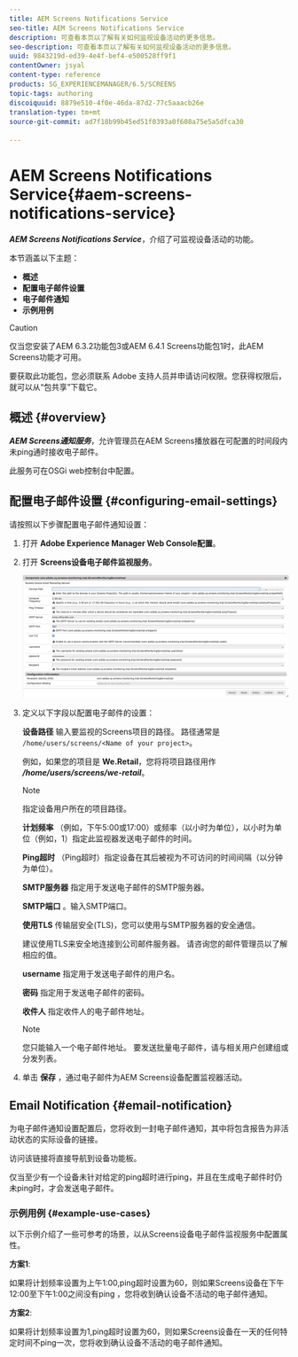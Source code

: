 ```yaml
---
title: AEM Screens Notifications Service
seo-title: AEM Screens Notifications Service
description: 可查看本页以了解有关如何监视设备活动的更多信息。
seo-description: 可查看本页以了解有关如何监视设备活动的更多信息。
uuid: 9843219d-ed39-4e4f-bef4-e500528ff9f1
contentOwner: jsyal
content-type: reference
products: SG_EXPERIENCEMANAGER/6.5/SCREENS
topic-tags: authoring
discoiquuid: 8879e510-4f0e-46da-87d2-77c5aaacb26e
translation-type: tm+mt
source-git-commit: ad7f18b99b45ed51f0393a0f608a75e5a5dfca30

---
```



# AEM Screens Notifications Service{#aem-screens-notifications-service}

<!--removed from metadata: admitteddomains: @adobe.com;@caesars.com-->

***AEM Screens Notifications Service***，介绍了可监视设备活动的功能。

本节涵盖以下主题：

* **概述**
* **配置电子邮件设置**
* **电子邮件通知**
* **示例用例**

>[!CAUTION]
>
>仅当您安装了AEM 6.3.2功能包3或AEM 6.4.1 Screens功能包1时，此AEM Screens功能才可用。
>
>要获取此功能包，您必须联系 Adobe 支持人员并申请访问权限。您获得权限后，就可以从“包共享”下载它。

## 概述 {#overview}

***AEM Screens通知服务***，允许管理员在AEM Screens播放器在可配置的时间段内未ping通时接收电子邮件。

此服务可在OSGi web控制台中配置。

## 配置电子邮件设置 {#configuring-email-settings}

请按照以下步骤配置电子邮件通知设置：

1. 打开 **Adobe Experience Manager Web Console配置**。
1. 打开 **Screens设备电子邮件监视服务**。

   ![screen_shot_2018-04-26at44602pm](assets/screen_shot_2018-04-26at44602pm.png)

1. 定义以下字段以配置电子邮件的设置：

   **设备路径** 输入要监视的Screens项目的路径。 路径通常是 `/home/users/screens/<Name of your project>`。

   例如，如果您的项目是 **We.Retail**，您将将项目路径用作 ***/home/users/screens/we-retail***。

   >[!NOTE]
   >
   >指定设备用户所在的项目路径。

   **计划频率** （例如，下午5:00或17:00）或频率（以小时为单位），以小时为单位（例如，1）指定此监视器发送电子邮件的时间。

   **Ping超时** （Ping超时）指定设备在其后被视为不可访问的时间间隔（以分钟为单位）。

   **SMTP服务器** 指定用于发送电子邮件的SMTP服务器。

   **SMTP端口** 。输入SMTP端口。

   **使用TLS** 传输层安全(TLS)，您可以使用与SMTP服务器的安全通信。

   建议使用TLS来安全地连接到公司邮件服务器。 请咨询您的邮件管理员以了解相应的值。

   **username** 指定用于发送电子邮件的用户名。

   **密码** 指定用于发送电子邮件的密码。

   **收件人** 指定收件人的电子邮件地址。

   >[!NOTE]
   >
   >您只能输入一个电子邮件地址。 要发送批量电子邮件，请与相关用户创建组或分发列表。

1. 单击 **保存** ，通过电子邮件为AEM Screens设备配置监视器活动。

## Email Notification {#email-notification}

为电子邮件通知设置配置后，您将收到一封电子邮件通知，其中将包含报告为非活动状态的实际设备的链接。

访问该链接将直接导航到设备功能板。

仅当至少有一个设备未针对给定的ping超时进行ping，并且在生成电子邮件时仍未ping时，才会发送电子邮件。

### 示例用例 {#example-use-cases}

以下示例介绍了一些可参考的场景，以从Screens设备电子邮件监视服务中配置属性。

**方案1**:

如果将计划频率设置为上午1:00,ping超时设置为60，则如果Screens设备在下午12:00至下午1:00之间没有ping ，您将收到确认设备不活动的电子邮件通知。

**方案2**:

如果将计划频率设置为1,ping超时设置为60，则如果Screens设备在一天的任何特定时间不ping一次，您将收到确认设备不活动的电子邮件通知。
